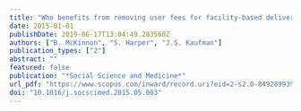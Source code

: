 ```yaml
---
title: "Who benefits from removing user fees for facility-based delivery services? Evidence on socioeconomic differences from Ghana, Senegal and Sierra Leone"
date: 2015-01-01
publishDate: 2019-06-17T13:04:49.283560Z
authors: ["B. McKinnon", "S. Harper", "J.S. Kaufman"]
publication_types: ["2"]
abstract: ""
featured: false
publication: "*Social Science and Medicine*"
url_pdf: "https://www.scopus.com/inward/record.uri?eid=2-s2.0-84928993901&doi=10.1016%2fj.socscimed.2015.05.003&partnerID=40&md5=3870ff25c6a30bb4f987a0c9759f28cb"
doi: "10.1016/j.socscimed.2015.05.003"
---
```


